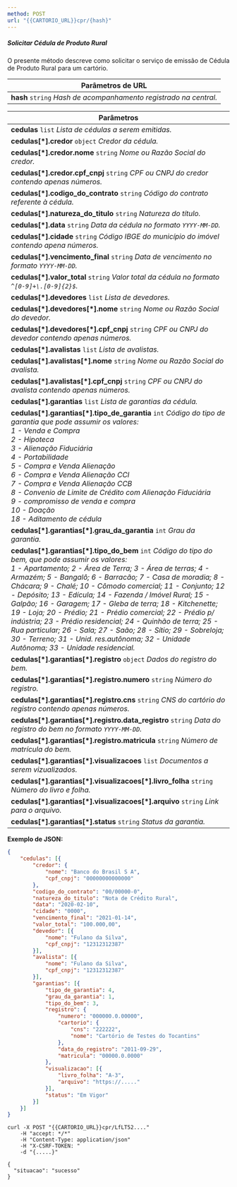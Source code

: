 ```yaml
---
method: POST
url: "{{CARTORIO_URL}}cpr/{hash}"
---
```


##### Solicitar Cédula de Produto Rural

O presente método descreve como solicitar o serviço de emissão de Cédula de Produto Rural para um cartório.

| **Parâmetros de URL**                                             |
|-------------------------------------------------------------------|
| **hash** `string` *Hash de acompanhamento registrado na central.* |

| **Parâmetros**                                                                                                                                    |
|---------------------------------------------------------------------------------------------------------------------------------------------------|
| **cedulas** `list` *Lista de cédulas a serem emitidas.*                                                                                           |
| **cedulas[\*].credor** `object` *Credor da cédula.*                                                                                               |
| **cedulas[\*].credor.nome** `string` *Nome ou Razão Social do credor.*                                                                            |
| **cedulas[\*].credor.cpf_cnpj** `string` *CPF ou CNPJ do credor contendo apenas números.*                                                         |
| **cedulas[\*].codigo_do_contrato** `string` *Código do contrato referente à cédula.*                                                              |
| **cedulas[\*].natureza_do_titulo** `string` *Natureza do título.*                                                                                 |
| **cedulas[\*].data** `string` *Data da cédula no formato `YYYY-MM-DD`.*                                                                           |
| **cedulas[\*].cidade** `string` *Código IBGE do município do imóvel contendo apena números.*                                                      |
| **cedulas[\*].vencimento_final** `string` *Data de vencimento no formato `YYYY-MM-DD`.*                                                           |
| **cedulas[\*].valor_total** `string` *Valor total da cédula no formato `^[0-9]+\.[0-9]{2}$`.*                                                     |
| **cedulas[\*].devedores** `list` *Lista de devedores.*                                                                                            |
| **cedulas[\*].devedores[\*].nome** `string` *Nome ou Razão Social do devedor.*                                                                    |
| **cedulas[\*].devedores[\*].cpf_cnpj** `string` *CPF ou CNPJ do devedor contendo apenas números.*                                                 |
| **cedulas[\*].avalistas** `list` *Lista de avalistas.*                                                                                            |
| **cedulas[\*].avalistas[\*].nome** `string` *Nome ou Razão Social do avalista.*                                                                   |
| **cedulas[\*].avalistas[\*].cpf_cnpj** `string` *CPF ou CNPJ do avalista contendo apenas números.*                                                | 
| **cedulas[\*].garantias** `list` *Lista de garantias da cédula.*                                                                                  |
| **cedulas[\*].garantias[\*].tipo_de_garantia** `int` *Código do tipo de garantia que pode assumir os valores: <br>1 - Venda e Compra <br>2 - Hipoteca <br>3 - Alienação Fiduciária <br>4 - Portabilidade <br>5 - Compra e Venda Alienação <br>6 - Compra e Venda Alienação CCI <br>7 - Compra e Venda Alienação CCB <br>8  - Convenio de Limite de Crédito com Alienação Fiduciária <br>9 - compromisso de venda e compra <br>10 - Doação <br>18 - Aditamento de cédula* |
| **cedulas[\*].garantias[\*].grau_da_garantia** `int` *Grau da garantia.*                                                                          |
| **cedulas[\*].garantias[\*].tipo_do_bem** `int` *Código do tipo do bem, que pode assumir os valores: <br>1 - Apartamento; 2 - Área de Terra; 3 - Área de terras; 4 - Armazém; 5 - Bangalô; 6 - Barracão; 7 - Casa de moradia; 8 - Chácara; 9 - Chalé; 10 - Cômodo comercial; 11 - Conjunto; 12 - Depósito; 13 - Edícula; 14 - Fazenda / Imóvel Rural; 15 - Galpão; 16 - Garagem; 17 - Gleba de terra; 18 - Kitchenette; 19 - Loja; 20 - Prédio; 21 - Prédio comercial; 22 - Prédio p/ indústria; 23 - Prédio residencial; 24 - Quinhão de terra; 25 - Rua particular; 26 - Sala; 27 - Saão; 28 - Sítio; 29 - Sobreloja; 30 - Terreno; 31 - Unid. res.autônoma; 32 - Unidade Autônoma; 33 - Unidade residencial.* |
| **cedulas[\*].garantias[\*].registro** `object` *Dados do registro do bem.*                                                                       |
| **cedulas[\*].garantias[\*].registro.numero** `string` *Número do registro.*                                                                      |
| **cedulas[\*].garantias[\*].registro.cns** `string` *CNS do cartório do registro contendo apenas números.*                                        |
| **cedulas[\*].garantias[\*].registro.data_registro** `string` *Data do registro do bem no formato `YYYY-MM-DD`.*                                  |
| **cedulas[\*].garantias[\*].registro.matricula** `string` *Número de matrícula do bem.*                                                           |
| **cedulas[\*].garantias[\*].visualizacoes** `list` *Documentos a serem vizualizados.*                                                             |
| **cedulas[\*].garantias[\*].visualizacoes[\*].livro_folha** `string` *Número do livro e folha.*                                                   |
| **cedulas[\*].garantias[\*].visualizacoes[\*].arquivo** `string` *Link para o arquivo.*                                                           |
| **cedulas[\*].garantias[\*].status** `string` *Status da garantia.*                                                                               |


**Exemplo de JSON:**

```json
{
    "cedulas": [{
        "credor": {
            "nome": "Banco do Brasil S A",
            "cpf_cnpj": "00000000000000"
        },
        "codigo_do_contrato": "00/00000-0",
        "natureza_do_titulo": "Nota de Crédito Rural",
        "data": "2020-02-10",
        "cidade": "0000",
        "vencimento_final": "2021-01-14",
        "valor_total": "100.000,00",
        "devedor": [{
            "nome": "Fulano da Silva",
            "cpf_cnpj": "12312312387"
        }],
        "avalista": [{
            "nome": "Fulano da Silva",
            "cpf_cnpj": "12312312387"
        }],
        "garantias": [{
            "tipo_de_garantia": 4,
            "grau_da_garantia": 1,
            "tipo_do_bem": 3,
            "registro": {
                "numero": "000000.0.00000",
                "cartorio": {
                    "cns": "222222",
                    "nome": "Cartório de Testes do Tocantins"
                },
                "data_do_registro": "2011-09-29",
                "matricula": "00000.0.0000"
            },
            "visualizacao": [{
                "livro_folha": "A-3",
                "arquivo": "https://....."
            }],
            "status": "Em Vigor"
        }]
    }]
}
```

```request:curl
curl -X POST "{{CARTORIO_URL}}cpr/LfLT52...." 
    -H "accept: */*" 
    -H "Content-Type: application/json" 
    -H "X-CSRF-TOKEN: " 
    -d "{.....}"
```

```response:200
{
  "situacao": "sucesso"
}
```